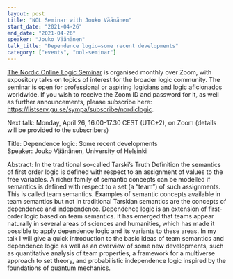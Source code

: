 ```yaml
---
layout: post
title: "NOL Seminar with Jouko Väänänen"
start_date: "2021-04-26"
end_date: "2021-04-26"
speaker: "Jouko Väänänen"
talk_title: "Dependence logic—some recent developments"
category: ["events", "nol-seminar"]
---
```

[The Nordic Online Logic Seminar](/the-NOL-seminar.html)
is organised monthly over Zoom, with expository talks on topics of interest for
the broader logic community. The seminar is open for professional or aspiring
logicians and logic aficionados worldwide. If you wish to receive the Zoom ID
and password for it, as well as further announcements, please subscribe here:
<https://listserv.gu.se/sympa/subscribe/nordiclogic>.

Next talk: Monday, April 26, 16.00-17.30 CEST (UTC+2), on Zoom (details will be
provided to the subscribers)

Title: Dependence logic: Some recent developments  
Speaker: Jouko Väänänen, University of Helsinki


Abstract: In the traditional so-called Tarski’s Truth Definition the semantics
of first order logic is defined with respect to an assignment of values to the
free variables. A richer family of semantic concepts can be modelled if
semantics is defined with respect to a set (a “team”) of such assignments. This
is called team semantics. Examples of semantic concepts available in team
semantics but not in traditional Tarskian semantics are the concepts of
dependence and independence. Dependence logic is an extension of first-order
logic based on team semantics. It has emerged that teams appear naturally in
several areas of sciences and humanities, which has made it possible to apply
dependence logic and its variants to these areas. In my talk I will give a quick
introduction to the basic ideas of team semantics and dependence logic as well
as an overview of some new developments, such as quantitative analysis of team
properties, a framework for a multiverse approach to set theory, and
probabilistic independence logic inspired by the foundations of quantum
mechanics.
